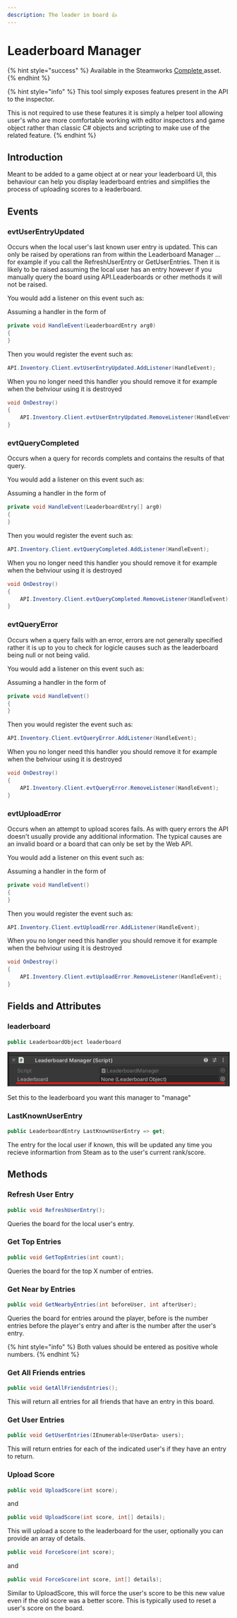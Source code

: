 ```yaml
---
description: The leader in board 👍
---
```


# Leaderboard Manager

{% hint style="success" %}
Available in the Steamworks [Complete ](https://assetstore.unity.com/packages/tools/utilities/ux-v2-complete-201905)asset.
{% endhint %}

{% hint style="info" %}
This tool simply exposes features present in the API to the inspector.



This is not required to use these features it is simply a helper tool allowing user's who are more comfortable working with editor inspectors and game object rather than classic C# objects and scripting to make use of the related feature.
{% endhint %}

## Introduction

Meant to be added to a game object at or near your leaderboard UI, this behaviour can help you display leaderboard entries and simplifies the process of uploading scores to a leaderboard.

## Events

### evtUserEntryUpdated

Occurs when the local user's last known user entry is updated. This can only be raised by operations ran from within the Leaderboard Manager ... for example if you call the RefreshUserEntry or GetUserEntries. Then it is likely to be raised assuming the local user has an entry however if you manually query the board using API.Leaderboards or other methods it will not be raised.

You would add a listener on this event such as:

Assuming a handler in the form of

```csharp
private void HandleEvent(LeaderboardEntry arg0)
{
}
```

Then you would register the event such as:

```csharp
API.Inventory.Client.evtUserEntryUpdated.AddListener(HandleEvent);
```

When you no longer need this handler you should remove it for example when the behviour using it is destroyed

```csharp
void OnDestroy()
{
    API.Inventory.Client.evtUserEntryUpdated.RemoveListener(HandleEvent);
}
```

### evtQueryCompleted

Occurs when a query for records complets and contains the results of that query.

You would add a listener on this event such as:

Assuming a handler in the form of

```csharp
private void HandleEvent(LeaderboardEntry[] arg0)
{
}
```

Then you would register the event such as:

```csharp
API.Inventory.Client.evtQueryCompleted.AddListener(HandleEvent);
```

When you no longer need this handler you should remove it for example when the behviour using it is destroyed

```csharp
void OnDestroy()
{
    API.Inventory.Client.evtQueryCompleted.RemoveListener(HandleEvent);
}
```

### evtQueryError

Occurs when a query fails with an error, errors are not generally specified rather it is up to you to check for logicle causes such as the leaderboard being null or not being valid.

You would add a listener on this event such as:

Assuming a handler in the form of

```csharp
private void HandleEvent()
{
}
```

Then you would register the event such as:

```csharp
API.Inventory.Client.evtQueryError.AddListener(HandleEvent);
```

When you no longer need this handler you should remove it for example when the behviour using it is destroyed

```csharp
void OnDestroy()
{
    API.Inventory.Client.evtQueryError.RemoveListener(HandleEvent);
}
```

### evtUploadError

Occurs when an attempt to upload scores fails. As with query errors the API doesn't usually provide any additional information. The typical causes are an invalid board or a board that can only be set by the Web API.

You would add a listener on this event such as:

Assuming a handler in the form of

```csharp
private void HandleEvent()
{
}
```

Then you would register the event such as:

```csharp
API.Inventory.Client.evtUploadError.AddListener(HandleEvent);
```

When you no longer need this handler you should remove it for example when the behviour using it is destroyed

```csharp
void OnDestroy()
{
    API.Inventory.Client.evtUploadError.RemoveListener(HandleEvent);
}
```

## Fields and Attributes

### leaderboard

```csharp
public LeaderboardObject leaderboard
```

![](<../../../.gitbook/assets/image (152) (1).png>)

Set this to the leaderboard you want this manager to "manage"

### LastKnownUserEntry

```csharp
public LeaderboardEntry LastKnownUserEntry => get;
```

The entry for the local user if known, this will be updated any time you recieve informartion from Steam as to the user's current rank/score.

## Methods

### Refresh User Entry

```csharp
public void RefreshUserEntry();
```

Queries the board for the local user's entry.

### Get Top Entries

```csharp
public void GetTopEntries(int count);
```

Queries the board for the top X number of entries.

### Get Near by Entries

```csharp
public void GetNearbyEntries(int beforeUser, int afterUser);
```

Queries the board for entries around the player, before is the number entries before the player's entry and after is the number after the user's entry.

{% hint style="info" %}
Both values should be entered as positive whole numbers.
{% endhint %}

### Get All Friends entries

```csharp
public void GetAllFriendsEntries();
```

This will return all entries for all friends that have an entry in this board.

### Get User Entries

```csharp
public void GetUserEntries(IEnumerable<UserData> users);
```

This will return entries for each of the indicated user's if they have an entry to return.

### Upload Score

```csharp
public void UploadScore(int score);
```

and

```csharp
public void UploadScore(int score, int[] details);
```

This will upload a score to the leaderboard for the user, optionally you can provide an array of details.&#x20;

```csharp
public void ForceScore(int score);
```

and

```csharp
public void ForceScore(int score, int[] details);
```

Similar to UploadScore, this will force the user's score to be this new value even if the old score was a better score. This is typically used to reset a user's score on the board.
